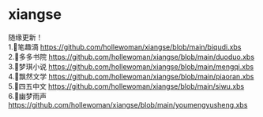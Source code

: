 # xiangse
随缘更新！</br>
1.🐠笔趣滴
https://github.com/hollewoman/xiangse/blob/main/biqudi.xbs</br>
2.🐠多多书院
https://github.com/hollewoman/xiangse/blob/main/duoduo.xbs</br>
3.🐠梦琪小说
https://github.com/hollewoman/xiangse/blob/main/mengqi.xbs</br>
4.🐠飘然文学
https://github.com/hollewoman/xiangse/blob/main/piaoran.xbs</br>
5.🐠四五中文
https://github.com/hollewoman/xiangse/blob/main/siwu.xbs</br>
6.🐠幽梦雨声
https://github.com/hollewoman/xiangse/blob/main/youmengyusheng.xbs</br>
